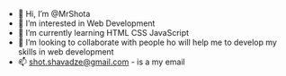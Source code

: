 - 👋 Hi, I’m @MrShota
- 👀 I’m interested in Web Development
- 🌱 I’m currently learning HTML CSS JavaScript
- 💞️ I’m looking to collaborate with people ho will help me to develop my skills in web development
- 📫 shot.shavadze@gmail.com - is a my email

<!---
MrShota/MrShota is a ✨ special ✨ repository because its `README.md` (this file) appears on your GitHub profile.
You can click the Preview link to take a look at your changes.
--->
